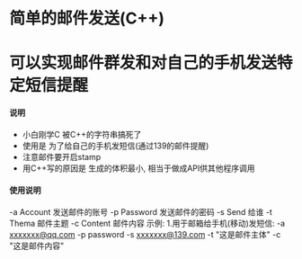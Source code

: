 ﻿# 简单的邮件发送(C++)
# 可以实现邮件群发和对自己的手机发送特定短信提醒
#### 说明
+ 小白刚学C 被C++的字符串搞死了
+ 使用是 为了给自己的手机发短信(通过139的邮件提醒)
+ 注意邮件要开启stamp
+ 用C++写的原因是 生成的体积最小, 相当于做成API供其他程序调用
#### 使用说明	
-a Account 发送邮件的账号
-p Password 发送邮件的密码
-s Send 给谁
-t Thema 邮件主题
-c Content 邮件内容
示例:
1.用于邮箱给手机(移动)发短信: 
-a xxxxxxx@qq.com -p password -s xxxxxxx@139.com -t "这是邮件主体" -c "这是邮件内容"
